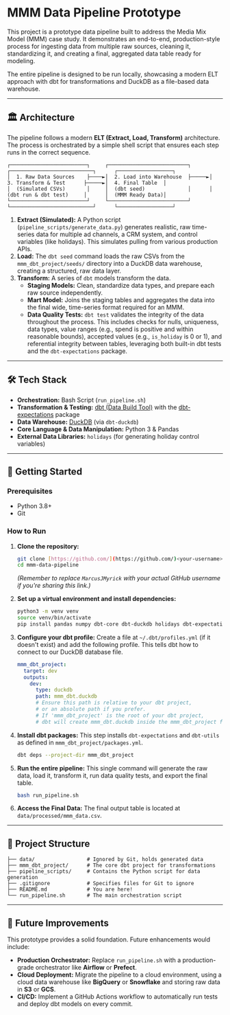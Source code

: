 # MMM Data Pipeline Prototype

This project is a prototype data pipeline built to address the Media Mix Model (MMM) case study. It demonstrates an end-to-end, production-style process for ingesting data from multiple raw sources, cleaning it, standardizing it, and creating a final, aggregated data table ready for modeling.

The entire pipeline is designed to be run locally, showcasing a modern ELT approach with dbt for transformations and DuckDB as a file-based data warehouse.

---

## 🏛️ Architecture

The pipeline follows a modern **ELT (Extract, Load, Transform)** architecture. The process is orchestrated by a simple shell script that ensures each step runs in the correct sequence.

```
┌─────────────────────────┐     ┌──────────────────────────┐      ┌───────────────────────────┐      ┌──────────────────┐
│  1. Raw Data Sources    ├────►│  2. Load into Warehouse  ├─────►│  3. Transform & Test      ├─────►│  4. Final Table  │
│  (Simulated CSVs)       │     │  (dbt seed)              │      │  (dbt run & dbt test)     │      │  (MMM Ready Data)│
└─────────────────────────┘     └──────────────────────────┘      └───────────────────────────┘      └──────────────────┘
```

1.  **Extract (Simulated):** A Python script (`pipeline_scripts/generate_data.py`) generates realistic, raw time-series data for multiple ad channels, a CRM system, and control variables (like holidays). This simulates pulling from various production APIs.
2.  **Load:** The `dbt seed` command loads the raw CSVs from the `mmm_dbt_project/seeds/` directory into a DuckDB data warehouse, creating a structured, raw data layer.
3.  **Transform:** A series of `dbt` models transform the data.
    * **Staging Models:** Clean, standardize data types, and prepare each raw source independently.
    * **Mart Model:** Joins the staging tables and aggregates the data into the final wide, time-series format required for an MMM.
    * **Data Quality Tests:** `dbt test` validates the integrity of the data throughout the process. This includes checks for nulls, uniqueness, data types, value ranges (e.g., spend is positive and within reasonable bounds), accepted values (e.g., `is_holiday` is 0 or 1), and referential integrity between tables, leveraging both built-in dbt tests and the `dbt-expectations` package.
    
---

## 🛠️ Tech Stack

* **Orchestration:** Bash Script (`run_pipeline.sh`)
* **Transformation & Testing:** [dbt (Data Build Tool)](https://www.getdbt.com/) with the [dbt-expectations](https://github.com/calogica/dbt-expectations) package
* **Data Warehouse:** [DuckDB](https://duckdb.org/) (via `dbt-duckdb`)
* **Core Language & Data Manipulation:** Python 3 & Pandas
* **External Data Libraries:** `holidays` (for generating holiday control variables)

---

## 🚀 Getting Started

### Prerequisites

* Python 3.8+
* Git

### How to Run

1.  **Clone the repository:**
    ```bash
    git clone [https://github.com/](https://github.com/)<your-username>/mmm-data-pipeline.git
    cd mmm-data-pipeline
    ```
    *(Remember to replace `MarcusJMyrick` with your actual GitHub username if you're sharing this link.)*

2.  **Set up a virtual environment and install dependencies:**
    ```bash
    python3 -m venv venv
    source venv/bin/activate
    pip install pandas numpy dbt-core dbt-duckdb holidays dbt-expectations
    ```

3.  **Configure your dbt profile:**
    Create a file at `~/.dbt/profiles.yml` (if it doesn't exist) and add the following profile. This tells dbt how to connect to our DuckDB database file.
    ```yaml
    mmm_dbt_project:
      target: dev
      outputs:
        dev:
          type: duckdb
          path: mmm_dbt.duckdb 
          # Ensure this path is relative to your dbt project, 
          # or an absolute path if you prefer. 
          # If 'mmm_dbt_project' is the root of your dbt project, 
          # dbt will create mmm_dbt.duckdb inside the mmm_dbt_project folder.
    ```

4.  **Install dbt packages:**
    This step installs `dbt-expectations` and `dbt-utils` as defined in `mmm_dbt_project/packages.yml`.
    ```bash
    dbt deps --project-dir mmm_dbt_project
    ```

5.  **Run the entire pipeline:**
    This single command will generate the raw data, load it, transform it, run data quality tests, and export the final table.
    ```bash
    bash run_pipeline.sh
    ```

6.  **Access the Final Data:**
    The final output table is located at `data/processed/mmm_data.csv`.
    
---

## 📂 Project Structure

```
├── data/                 # Ignored by Git, holds generated data
├── mmm_dbt_project/      # The core dbt project for transformations
├── pipeline_scripts/     # Contains the Python script for data generation
├── .gitignore            # Specifies files for Git to ignore
├── README.md             # You are here!
└── run_pipeline.sh       # The main orchestration script
```

---

## 🔮 Future Improvements

This prototype provides a solid foundation. Future enhancements would include:

* **Production Orchestrator:** Replace `run_pipeline.sh` with a production-grade orchestrator like **Airflow** or **Prefect**.
* **Cloud Deployment:** Migrate the pipeline to a cloud environment, using a cloud data warehouse like **BigQuery** or **Snowflake** and storing raw data in **S3** or **GCS**.
* **CI/CD:** Implement a GitHub Actions workflow to automatically run tests and deploy dbt models on every commit.
